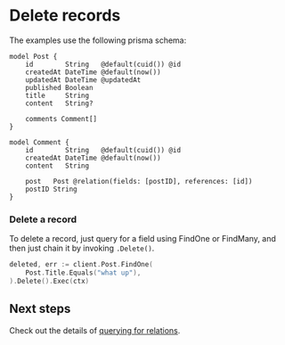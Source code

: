 # Delete records

The examples use the following prisma schema:

```prisma
model Post {
    id        String   @default(cuid()) @id
    createdAt DateTime @default(now())
    updatedAt DateTime @updatedAt
    published Boolean
    title     String
    content   String?

    comments Comment[]
}

model Comment {
    id        String   @default(cuid()) @id
    createdAt DateTime @default(now())
    content   String

    post   Post @relation(fields: [postID], references: [id])
    postID String
}
```

### Delete a record

To delete a record, just query for a field using FindOne or FindMany, and then just chain it by invoking `.Delete()`.

```go
deleted, err := client.Post.FindOne(
    Post.Title.Equals("what up"),
).Delete().Exec(ctx)
```

## Next steps

Check out the details of [querying for relations](10-relations.md).
